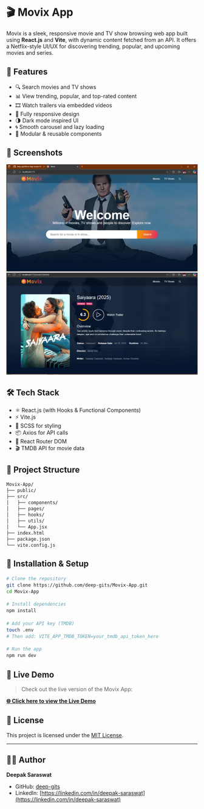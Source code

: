 
# 🎬 Movix App

Movix is a sleek, responsive movie and TV show browsing web app built using **React.js** and **Vite**, with dynamic content fetched from an API. It offers a Netflix-style UI/UX for discovering trending, popular, and upcoming movies and series.

## 🚀 Features

- 🔍 Search movies and TV shows
- 📊 View trending, popular, and top-rated content
- 🎞️ Watch trailers via embedded videos
- 📱 Fully responsive design
- 🌗 Dark mode inspired UI
- 🌀 Smooth carousel and lazy loading
- 🔧 Modular & reusable components

## 📸 Screenshots



![Home Page](./screenshots/home.PNG)
![Search Result](./screenshots/search.PNG)


## 🛠️ Tech Stack

- ⚛️ React.js (with Hooks & Functional Components)
- ⚡ Vite.js
- 🎨 SCSS for styling
- 📦 Axios for API calls
- 🔁 React Router DOM
- 🎬 TMDB API for movie data

## 📁 Project Structure

```
Movix-App/
├── public/
├── src/
│   ├── components/
│   ├── pages/
│   ├── hooks/
│   ├── utils/
│   └── App.jsx
├── index.html
├── package.json
└── vite.config.js
```

## 🧪 Installation & Setup

```bash
# Clone the repository
git clone https://github.com/deep-gits/Movix-App.git
cd Movix-App

# Install dependencies
npm install

# Add your API key (TMDB)
touch .env
# Then add: VITE_APP_TMDB_TOKEN=your_tmdb_api_token_here

# Run the app
npm run dev
```

## 🔗 Live Demo

> Check out the live version of the Movix App:

[**🌐 Click here to view the Live Demo**](https://codemovix-app.netlify.app/)

## 📄 License

This project is licensed under the [MIT License](LICENSE).

---

## 🙋‍♂️ Author

**Deepak Saraswat**

- GitHub: [deep-gits](https://github.com/deep-gits)
- LinkedIn: [https://linkedin.com/in/deepak-saraswat](https://linkedin.com/in/deepak-saraswat)
